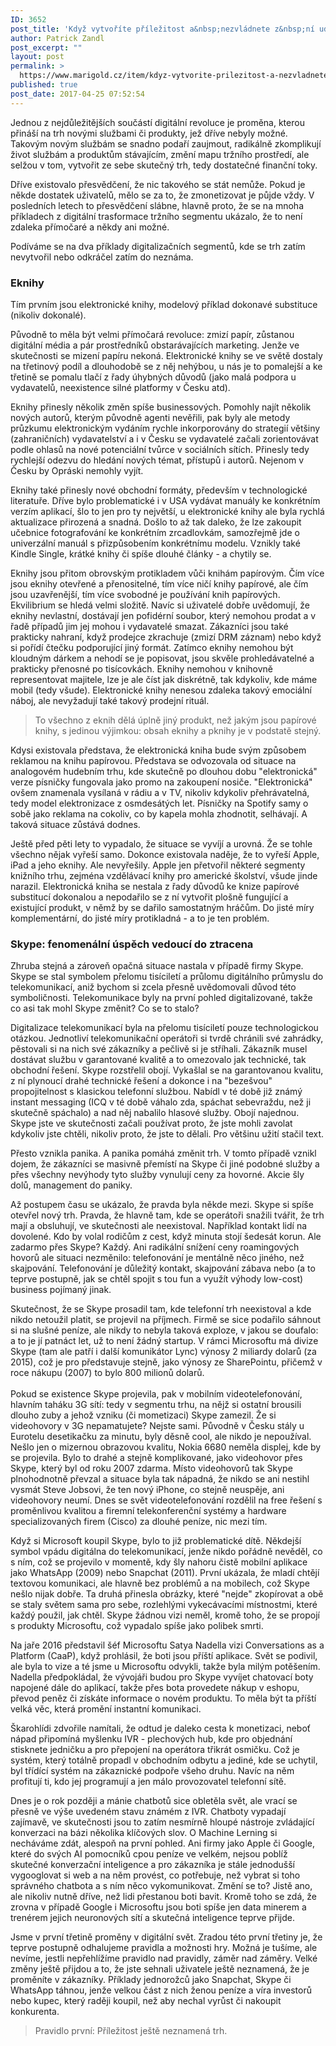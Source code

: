 ```yaml
---
ID: 3652
post_title: 'Když vytvoříte příležitost a&nbsp;nezvládnete z&nbsp;ní udělat trh (příklad Skype a&nbsp;eknih)'
author: Patrick Zandl
post_excerpt: ""
layout: post
permalink: >
  https://www.marigold.cz/item/kdyz-vytvorite-prilezitost-a-nezvladnete-z-ni-udelat-trh-priklad-skype-a-eknih
published: true
post_date: 2017-04-25 07:52:54
---
```

<p>Jednou z nejdůležitějších součástí digitální revoluce je proměna, kterou přináší na trh novými službami či produkty, jež dříve nebyly možné. Takovým novým službám se snadno podaří zaujmout, radikálně zkomplikují život službám a produktům stávajícím, změní mapu tržního prostředí, ale selžou v tom, vytvořit ze sebe skutečný trh, tedy dostatečné finanční toky.</p>
<p>Dříve existovalo přesvědčení, že nic takového se stát nemůže. Pokud je někde dostatek uživatelů, mělo se za to, že zmonetizovat je půjde vždy. V posledních letech to přesvědčení slábne, hlavně proto, že se na mnoha příkladech z digitální trasformace tržního segmentu ukázalo, že to není zdaleka přímočaré a někdy ani možné.</p>
<p>Podíváme se na dva příklady digitalizačních segmentů, kde se trh zatím nevytvořil nebo odkráčel zatím do neznáma.</p><!--more--><h3>Eknihy</h3>
<p>Tím prvním jsou elektronické knihy, modelový příklad dokonavé substituce (nikoliv dokonalé).</p>
<p>Původně to měla být velmi přímočará revoluce: zmizí papír, zůstanou digitální média a pár prostředníků obstarávajících marketing. Jenže ve skutečnosti se mizení papíru nekoná. Elektronické knihy se ve světě dostaly na třetinový podíl a dlouhodobě se z něj nehýbou, u nás je to pomalejší a ke třetině se pomalu tlačí z řady úhybných důvodů (jako malá podpora u vydavatelů, neexistence silné platformy v Česku atd).</p>
<p>Eknihy přinesly několik změn spíše businessových. Pomohly najít několik nových autorů, kterým původně agenti nevěřili, pak byly ale metody průzkumu elektronickým vydáním rychle inkorporovány do strategií většiny (zahraničních) vydavatelství a i v Česku se vydavatelé začali zorientovávat podle ohlasů na nové potenciální tvůrce v sociálních sítích. Přinesly tedy rychlejší odezvu do hledání nových témat, přístupů i autorů. Nejenom v Česku by Opráski nemohly vyjít.</p>
<p>Eknihy také přinesly nové obchodní formáty, především v technologické literatuře. Dříve bylo problematické i v USA vydávat manuály ke konkrétním verzím aplikací, šlo to jen pro ty největší, u elektronické knihy ale byla rychlá aktualizace přirozená a snadná. Došlo to až tak daleko, že lze zakoupit učebnice fotografování ke konkrétním zrcadlovkám, samozřejmě jde o univerzální manuál s přizpůsobením konkrétnímu modelu. Vznikly také Kindle Single, krátké knihy či spíše dlouhé články - a chytily se.</p>
<p>Eknihy jsou přitom obrovským protikladem vůči knihám papírovým. Čím více jsou eknihy otevřené a přenositelné, tím více ničí knihy papírové, ale čím jsou uzavřenější, tím více svobodné je používání knih papírových. Ekvilibrium se hledá velmi složitě. Navíc si uživatelé dobře uvědomují, že eknihy nevlastní, dostávají jen pofidérní soubor, který nemohou prodat a v řadě případů jim jej mohou i vydavatelé smazat. Zákazníci jsou také prakticky nahraní, když prodejce zkrachuje (zmizí DRM záznam) nebo když si pořídí čtečku podporující jiný formát. Zatímco eknihy nemohou být kloudným dárkem a nehodí se je popisovat, jsou skvěle prohledávatelné a prakticky přenosné po tisícovkách. Eknihy nemohou v knihovně representovat majitele, lze je ale číst jak diskrétně, tak kdykoliv, kde máme mobil (tedy všude). Elektronické knihy nenesou zdaleka takový emociální náboj, ale nevyžadují také takový prodejní rituál.</p>
<blockquote>
<p>To všechno z eknih dělá úplně jiný produkt, než jakým jsou papírové knihy, s jedinou výjimkou: obsah eknihy a pknihy je v podstatě stejný.</p>
</blockquote>
<p>Kdysi existovala představa, že elektronická kniha bude svým způsobem reklamou na knihu papírovou. Představa se odvozovala od situace na analogovém hudebním trhu, kde skutečně po dlouhou dobu "elektronická" verze písničky fungovala jako promo na zakoupení nosiče. "Elektronická" ovšem znamenala vysílaná v rádiu a v TV, nikoliv kdykoliv přehrávatelná, tedy model elektronizace z osmdesátých let. Písničky na Spotify samy o sobě jako reklama na cokoliv, co by kapela mohla zhodnotit, selhávají. A taková situace zůstává dodnes.</p>
<p>Ještě před pěti lety to vypadalo, že situace se vyvíjí a urovná. Že se tohle všechno nějak vyřeší samo. Dokonce existovala naděje, že to vyřeší Apple, iPad a jeho eknihy. Ale nevyřešily. Apple jen přetvořil některé segmenty knižního trhu, zejména vzdělávací knihy pro americké školství, všude jinde narazil. Elektronická kniha se nestala z řady důvodů ke knize papírové substitucí dokonalou a nepodařilo se z ní vytvořit plošně fungující a existující produkt, v němž by se dařilo samostatným hráčům. Do jisté míry komplementární, do jisté míry protikladná - a to je ten problém.</p>
<h3>Skype: fenomenální úspěch vedoucí do ztracena</h3>
<p>Zhruba stejná a zároveň opačná situace nastala v případě firmy Skype. Skype se stal symbolem přelomu tisíciletí a průlomu digitálního průmyslu do telekomunikací, aniž bychom si zcela přesně uvědomovali důvod této symboličnosti. Telekomunikace byly na první pohled digitalizované, takže co asi tak mohl Skype změnit? Co se to stalo?</p>
<p>Digitalizace telekomunikací byla na přelomu tisíciletí pouze technologickou otázkou. Jednotliví telekomunikační operátoři si tvrdě chránili své zahrádky, pěstovali si na nich své zákazníky a pečlivě si je stříhali. Zákazník musel dostávat službu v garantované kvalitě a to omezovalo jak technické, tak obchodní řešení. Skype rozstřelil obojí. Vykašlal se na garantovanou kvalitu, z ní plynoucí drahé technické řešení a dokonce i na "bezešvou" propojitelnost s klasickou telefonní službou. Nabídl v té době již známý instant messaging (ICQ v té době váhalo zda, spáchat sebevraždu, než ji skutečně spáchalo) a nad něj nabalilo hlasové služby. Obojí najednou. Skype jste ve skutečnosti začali používat proto, že jste mohli zavolat kdykoliv jste chtěli, nikoliv proto, že jste to dělali. Pro většinu užití stačil text.</p>
<p>Přesto vznikla panika. A panika pomáhá změnit trh. V tomto případě vznikl dojem, že zákazníci se masivně přemístí na Skype či jiné podobné služby a přes všechny nevýhody tyto služby vynulují ceny za hovorné. Akcie šly dolů, management do paniky.</p>
<p>Až postupem času se ukázalo, že pravda byla někde mezi. Skype si spíše otevřel nový trh. Pravda, že hlavně tam, kde se operátoři snažili tvářit, že trh mají a obsluhují, ve skutečnosti ale neexistoval. Například kontakt lidí na dovolené. Kdo by volal rodičům z cest, když minuta stojí šedesát korun. Ale zadarmo přes Skype? Každý. Ani radikální snížení ceny roamingových hovorů ale situaci nezměnilo: telefonování je mentálně něco jiného, než skajpování. Telefonování je důležitý kontakt, skajpování zábava nebo (a to teprve postupně, jak se chtěl spojit s tou fun a využít výhody low-cost) business pojímaný jinak.</p>
<p>Skutečnost, že se Skype prosadil tam, kde telefonní trh neexistoval a kde nikdo netoužil platit, se projevil na příjmech. Firmě se sice podařilo sáhnout si na slušné peníze, ale nikdy to nebyla taková exploze, v jakou se doufalo: a to je jí patnáct let, už to není žádný startup. V rámci Microsoftu má divize Skype (tam ale patří i další komunikátor Lync) výnosy 2 miliardy dolarů (za 2015), což je pro představuje stejně, jako výnosy ze SharePointu, přičemž v roce nákupu (2007) to bylo 800 milionů dolarů. <br /> <br />Pokud se existence Skype projevila, pak v mobilním videotelefonování, hlavním taháku 3G sítí: tedy v segmentu trhu, na nějž si ostatní brousili dlouho zuby a jehož vzniku (či mometizaci) Skype zamezil. Že si videohovory v 3G nepamatujete? Nejste sami. Původně v Česku stály u Eurotelu desetikačku za minutu, byly děsně cool, ale nikdo je nepoužíval. Nešlo jen o mizernou obrazovou kvalitu, Nokia 6680 neměla displej, kde by se projevila. Bylo to drahé a stejně komplikované, jako videohovor přes Skype, který byl od roku 2007 zdarma. Místo videohovorů tak Skype plnohodnotně převzal a situace byla tak nápadná, že nikdo se ani nestihl vysmát Steve Jobsovi, že ten nový iPhone, co stejně neuspěje, ani videohovory neumí. Dnes se svět videotelefonování rozdělil na free řešení s proměnlivou kvalitou a firemní telekonferenční systémy a hardware specializovaných firem (Cisco) za dlouhé peníze, nic mezi tím.</p>
<p>Když si Microsoft koupil Skype, bylo to již problematické dítě. Někdejší symbol vpádu digitálna do telekomunikací, jenže nikdo pořádně nevěděl, co s ním, což se projevilo v momentě, kdy šly nahoru čistě mobilní aplikace jako WhatsApp (2009) nebo Snapchat (2011). První ukázala, že mladí chtějí textovou komunikaci, ale hlavně bez problémů a na mobilech, což Skype nešlo nijak dobře. Ta druhá přinesla obrázky, které "nejde" zkopírovat a obě se staly světem sama pro sebe, rozlehlými vykecávacími místnostmi, které každý použil, jak chtěl. Skype žádnou vizi neměl, kromě toho, že se propojí s produkty Microsoftu, což vypadalo spíše jako polibek smrti.</p>
<p>Na jaře 2016 představil šéf Microsoftu Satya Nadella vizi Conversations as a Platform (CaaP), když prohlásil, že boti jsou příští aplikace. Svět se podivil, ale byla to vize a té jsme u Microsoftu odvykli, takže byla milým potěšením. Nadella předpokládal, že vývojáři budou pro Skype vyvíjet chatovací boty napojené dále do aplikací, takže přes bota provedete nákup v eshopu, převod peněz či získáte informace o novém produktu. To měla být ta příští velká věc, která promění instantní komunikaci.</p>
<p>Škarohlídi zdvořile namítali, že odtud je daleko cesta k monetizaci, neboť nápad připomíná myšlenku IVR - plechových hub, kde pro objednání stisknete jedničku a pro přepojení na operátora třikrát osmičku. Což je systém, který totálně propadl v obchodním odbytu a jediné, kde se uchytil, byl třídící systém na zákaznické podpoře všeho druhu. Navíc na něm profitují ti, kdo jej programují a jen málo provozovatel telefonní sítě.</p>
<p>Dnes je o rok později a mánie chatbotů sice obletěla svět, ale vrací se přesně ve výše uvedeném stavu známém z IVR. Chatboty vypadají zajímavě, ve skutečnosti jsou to zatím nesmírně hloupé nástroje zvládající konverzaci na bázi několika klíčových slov. O Machine Lerning si necháváme zdát, alespoň na první pohled. Ani firmy jako Apple či Google, které do svých AI pomocníků cpou peníze ve velkém, nejsou poblíž skutečné konverzační inteligence a pro zákazníka je stále jednodušší vygooglovat si web a na něm provést, co potřebuje, než vybrat si toho správného chatbota a s ním něco vykomunikovat. Změní se to? Jistě ano, ale nikoliv nutně dříve, než lidi přestanou boti bavit. Kromě toho se zdá, že zrovna v případě Google i Microsoftu jsou boti spíše jen data minerem a trenérem jejich neuronových sítí a skutečná inteligence teprve přijde.</p>
<p>Jsme v první třetině proměny v digitální svět. Zradou této první třetiny je, že teprve postupně odhalujeme pravidla a možnosti hry. Možná je tušíme, ale nevíme, jestli nepřehlížíme pravidlo nad pravidly, záměr nad záměry. Velké změny ještě přijdou a to, že jste sehnali uživatele ještě neznamená, že je proměníte v zákazníky. Příklady jednorožců jako Snapchat, Skype či WhatsApp táhnou, jenže velkou část z nich ženou peníze a víra investorů nebo kupec, který raději koupil, než aby nechal vyrůst či nakoupit konkurenta.</p>
<blockquote>
<p>Pravidlo první: Příležitost ještě neznamená trh.</p>
</blockquote>